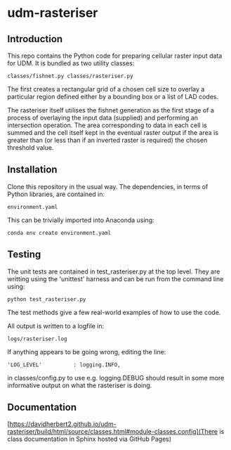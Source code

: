 # udm-rasteriser

## Introduction

This repo contains the Python code for preparing cellular raster input data for UDM.  It is bundled as two utility classes:

`
classes/fishnet.py
classes/rasteriser.py
`

The first creates a rectangular grid of a chosen cell size to overlay a particular region defined either by a bounding box or a 
list of LAD codes.

The rasteriser itself utilises the fishnet generation as the first stage of a process of overlaying the input data (supplied) and
performing an intersection operation.  The area corresponding to data in each cell is summed and the cell itself kept in the 
eventual raster output if the area is greater than (or less than if an inverted raster is required) the chosen threshold value.

## Installation

Clone this repository in the usual way.  The dependencies, in terms of Python libraries, are contained in:

`
environment.yaml
`

This can be trivially imported into Anaconda using:

`
conda env create environment.yaml
`

## Testing

The unit tests are contained in test_rasteriser.py at the top level.  They are writting using the 'unittest' harness and can be
run from the command line using:

`
python test_rasteriser.py
`

The test methods give a few real-world examples of how to use the code.

All output is written to a logfile in:

`
logs/rasteriser.log
`

If anything appears to be going wrong, editing the line:

`
'LOG_LEVEL'          : logging.INFO,
`

in classes/config.py to use e.g. logging.DEBUG should result in some more informative output on what the rasteriser is doing.

## Documentation

[https://davidherbert2.github.io/udm-rasteriser/build/html/source/classes.html#module-classes.config](There is 
class documentation in Sphinx hosted via GitHub Pages)
